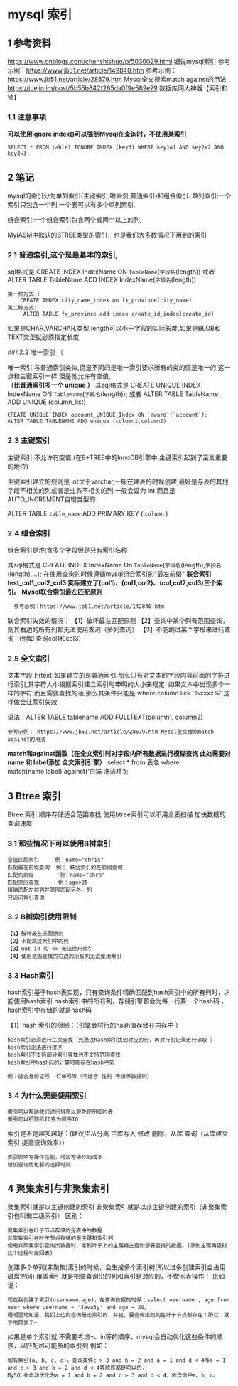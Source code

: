 # mysql 索引


## 1 参考资料
https://www.cnblogs.com/chenshishuo/p/5030029.html  细说mysql索引
 参考示例：https://www.jb51.net/article/142840.htm
 参考示例： https://www.jb51.net/article/28679.htm   Mysql全文搜索match against的用法
 https://juejin.im/post/5b55b842f265da0f9e589e79    数据库两大神器【索引和锁】
 
 
 
### 1.1 注意事项
**可以使用ignore index()可以强制Mysql在查询时，不使用某索引** 

    SELECT * FROM table1 IGNORE INDEX (key3) WHERE key1=1 AND key2=2 AND key3=3;
   
   
## 2  笔记

mysql的索引分为单列索引(主键索引,唯索引,普通索引)和组合索引.
单列索引:一个索引只包含一个列,一个表可以有多个单列索引.

组合索引:一个组合索引包含两个或两个以上的列,

MyIASM中默认的BTREE类型的索引，也是我们大多数情况下用到的索引

### 2.1  普通索引,这个是最基本的索引,
    
sql格式是 CREATE INDEX IndexName ON `TableName`(`字段名`(length)) 或者 ALTER TABLE TableName ADD INDEX IndexName(`字段名`(length))
    
    第一种方式 :
        CREATE INDEX city_name_index on fx_province(city_name) 
    第二种方式: 
         ALTER TABLE fx_province add index create_id_index(create_id)
    
如果是CHAR,VARCHAR,类型,length可以小于字段的实际长度,如果是BLOB和TEXT类型就必须指定长度
    
###2.2   唯一索引  （

唯一索引,与普通索引类似,但是不同的是唯一索引要求所有的类的值是唯一的,这一点和主键索引一样.但是他允许有空值,  
 **（比普通索引多一个 unique ）**
其sql格式是 CREATE UNIQUE INDEX IndexName ON `TableName`(`字段名`(length)); 或者 ALTER TABLE TableName ADD UNIQUE (column_list)

    CREATE UNIQUE INDEX account_UNIQUE_Index ON `award`(`account`);
    ALTER TABLE TABLENAME ADD unique (column1,column2)
### 2.3 主键索引

主键索引,不允许有空值,(在B+TREE中的InnoDB引擎中,主键索引起到了至关重要的地位)

主键索引建立的规则是 int优于varchar,一般在建表的时候创建,最好是与表的其他字段不相关的列或者是业务不相关的列.一般会设为 int 而且是 AUTO_INCREMENT自增类型的

ALTER TABLE `table_name` ADD PRIMARY KEY ( `column` ) 

### 2.4 组合索引
组合索引是:包含多个字段但是只有索引名称

其sql格式是 CREATE INDEX IndexName On `TableName`(`字段名`(length),`字段名`(length),...);
在使用查询的时候遵循mysql组合索引的"最左前缀"
**联合索引 test_col1_col2_col3 实际建立了(col1)、(col1,col2)、(col,col2,col3)三个索引。**
**Mysql联合索引最左匹配原则**
     
      参考示例：https://www.jb51.net/article/142840.htm

联合索引失效的情况：
【1】破坏最左匹配原则
【2】查询中某个列有范围查询，则其右边的所有列都无法使用查询（多列查询）
【3】不能跳过某个字段来进行查询 （例如 查询col1和col3）

### 2.5 全文索引

文本字段上(text)如果建立的是普通索引,那么只有对文本的字段内容前面的字符进行索引,其字符大小根据索引建立索引时申明的大小来规定.
如果文本中出现多个一样的字符,而且需要查找的话,那么其条件只能是 where column lick '%xxxx%' 这样做会让索引失效

语法：ALTER TABLE tablename ADD FULLTEXT(column1, column2)
    
    参考示例： https://www.jb51.net/article/28679.htm Mysql全文搜索match against的用法
**match和against函数（在全文索引时对字段内所有数据进行模糊查询 此处需要对name 和 label添加 全文索引引擎）**
select * from 表名 where match(name,label) against('白猫 洗洁精');  



## 3 Btree 索引

Btree 索引 
顺序存储适合范围查找 
使用btree索引可以不用全表扫描 加快数据的查询速度

### 3.1 那些情况下可以使用B树索引

    全值匹配索引     例：name="chris"
    匹配最左前缀查询  例： 联合索引的左前缀查询
    匹配列前缀        例：name="chr%"
    匹配范围查找      例：age>25
    精确匹配左前列并范围匹配另外一列 
    只访问索引查询

### 3.2 B树索引使用限制
    
    【1】破坏最左匹配原则
    【2】不能跳过索引中的列
    【3】not in 和 <> 无法使用索引
    【4】使用范围查找的右边的所有列无法使用索引

### 3.3 Hash索引

hash索引基于hash表实现，只有查询条件精确匹配到hash索引中的所有列时，才能使用hash索引
hash索引中的所有列，存储引擎都会为每一行算一个hash码 ，hash索引中存储的就是hash码

【1】hash 索引的限制：（引擎会将行的hash值存储在内存中 ）

    hash索引必须进行二次查找（先通过hash索引找到对应的行，再对行的记录进行读取 ）
    hash索引无法进行排序
    hash索引不支持部分索引查找也不支持范围查找
    hash索引中hash码的计算可能存在hash冲突
    
    例：适合身份证号  订单号等（不适合 性别 等级等数据列）
    
    
### 3.4 为什么需要使用索引

    索引可以帮助我们进行排序以避免使用临时表
    索引可以把随机IO变为顺序IO
    
    
索引是不是越多越好：(建议主从分离   主库写入 修改 删除，从库 查询（从库建立索引 提高查询效率）)
    
    索引影响写操作性能，增加写操作的成本
    增加查询优化器的选择时间
    
##  4 聚集索引与非聚集索引

聚集索引就是以主键创建的索引
非聚集索引就是以非主键创建的索引（非聚集索引也叫做二级索引）
区别：

    聚集索引在叶子节点存储的是表中的数据
    非聚集索引在叶子节点存储的是主键和索引列
    使用非聚集索引查询出数据时，拿到叶子上的主键再去查到想要查找的数据。(拿到主键再查找这个过程叫做回表)

创建多个单列(非聚集)索引的时候，会生成多个索引树(所以过多创建索引会占用磁盘空间)
覆盖索引就是把要查询出的列和索引是对应的，不做回表操作！
比如说：

    现在我创建了索引(username,age)，在查询数据的时候：select username , age from user where username = 'Java3y' and age = 20。
    很明显地知道，我们上边的查询是走索引的，并且，要查询出的列在叶子节点都存在！所以，就不用回表了~

如果是单个索引就 不需要考虑=、in等的顺序，mysql会自动优化这些条件的顺序，以匹配尽可能多的索引列
例如：
    
    如有索引(a, b, c, d)，查询条件c > 3 and b = 2 and a = 1 and d < 4与a = 1 and c > 3 and b = 2 and d < 4等顺序都是可以的，
    MySQL会自动优化为a = 1 and b = 2 and c > 3 and d < 4，依次命中a、b、c。

















































  